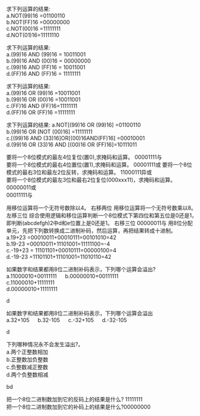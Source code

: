 求下列运算的结果:  
a.NOT(99)16 =01100110     
b.NOT(FF)16 =00000000      
c.NOT(00)16 =11111111     
d.NOT(01)16=11111110

求下列运算的结果:   
a.(99)16 AND (99)16 = 10011001  
b.(99)16 AND (00)16 = 00000000   
c.(99)16 AND (FF)16 = 10011001  
d.(FF)16 AND (FF)16 = 11111111

求下列运算的结果:   
a.(99)16 OR (99)16 =10011001   
b.(99)16 OR (00)16 =10011001   
c.(FF)16 AND (FF)16=11111111    
d.(FF)16 OR (FF)16 =11111111

求下列运算的结果:
a.NOT[(99)16 OR (99)16] =01100110    
b.(99)16 OR [NOT (00)16] =11111111   
c.[(99)16 AND (33)16]OR[(00)16AND(FF)16] =00010001   
d.(99)16 OR (33)16 AND [(00)16 OR (FF)16]=10111011
 
 
 要将一个8位模式的最左4位复位(置0),求掩码和运算。 00001111与   
要将一个8位模式的最右4位置位(置1),求掩码和运算。    00001111或
要将一个8位模式的最右3位和最左2位反转，求掩码和运算。 11000111异或   
要将一个8位模式的最左3位和最右2位复位(000xxx11)，求掩码和运算。    
00000011或     
00011111与    

用移位运算将一个无符号数除以4。   右移两位
用移位运算将一个无符号数乘以8。    左移三位
综合使用逻辑和移位运算判断一个8位模式下第四位和第五位是0还是1，即判断(abcdefgh)2中d和e位置上是0还是1。     右移三位 00000011与
用8位分配单元，先把下列数转换成二进制补码，然后运算，再把结果转成十进制。     
a.19+23 =00010011+00010111=00101010=42    
b.19-23 =00010011+11101001=11111100=-4     
c.-19+23  = 11101101+00010111=00000100=4   
d.-19-23  =11101101+11101001=11010110=42   

如果数字和结果都用8位二进制补码表示，下列哪个运算会溢出?     
a.11000010+00111111   b.00000010+00111111      
c.11000010+11111111     
d.00000010+11111111    

d         

如果数字和结果都用8位二进制补码表示，下列哪个运算会溢出    
a.32+105   b.32-105   c.-32+105   d.-32-105    

d     

下列哪种情况永不会发生溢出?。     
a.两个正整数相加      
b.正整数加负整数      
c.负整数减正整数     
d.两个负整数相减     

bd    
    
把一个8位二进制数加到它的反码上的结果是什么?   11111111  
把一个8位二进制数加到它的补码上的结果是什么?00000000
